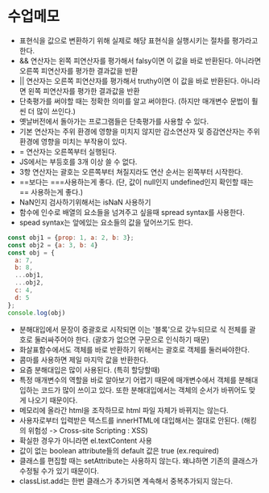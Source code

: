 # 수업메모 
* 표현식을 값으로 변환하기 위해 실제로 해당 표현식을 실행시키는 절차를 평가라고 한다.
* && 연산자는 왼쪽 피연산자를 평가해서 falsy이면 이 값을 바로 반환된다. 아니라면 오른쪽 피연산자를 평가한 결과값을 반환
* || 연산자는 오른쪽 피연산자를 평가해서 truthy이면 이 값을 바로 반환된다. 아니라면 왼쪽 피연산자를 평가한 결과값을 반환
* 단축평가를 써야할 때는 정확한 의미를 알고 써야한다. (하지만 매개변수 문법이 훨씬 더 많이 쓰인다.)
* 옛날버전에서 돌아가는 프로그램들은 단축평가를 사용할 수 있다. 
* 기본 연산자는 주위 환경에 영향을 미치지 않지만 감소연산자 및 증감연산자는 주위 환경에 영향을 미치는 부작용이 있다.
* = 연산자는 오른쪽부터 실행된다. 
* JS에서는 부등호를 3개 이상 쓸 수 없다.
* 3항 연산자는 괄호는 오른쪽부터 쳐질지라도 연산 순서는 왼쪽부터 시작한다.
* ==보다는 ===사용하는게 좋다. (단, 값이 null인지 undefined인지 확인할 때는 == 사용하는게 좋다.)
* NaN인지 검사하기위해서는  isNaN 사용하기
* 함수에 인수로 배열의 요소들을 넘겨주고 싶을때 spread syntax를 사용한다.
* spead syntax는 앞에있는 요소들의 값을 덮어쓰기도 한다. 
```js
const obj1 = {prop: 1, a: 2, b: 3};
const obj2 = {a: 3, b: 4}
const obj = {
  a: 7,
  b: 8,
  ...obj1,
  ...obj2,
  c: 4,
  d: 5
};
console.log(obj)
```
* 분해대입에서 문장이 중괄호로 시작되면 이는 '블록'으로 갖누되므로 식 전체를 괄호로 둘러싸주어야 한다. (괄호가 없으면 구문으로 인식하기 때문)
* 화살표함수에서도 객체를 바로 반환하기 위해서는 괄호로 객체를 둘러싸야한다. 
* 콤마를 사용하면 제일 마지막 값을 반환한다.
* 요즘 분해대입은 많이 사용된다. (특히 할당할때)
* 특정 매개변수의 역할을 바로 알아보기 어렵기 때문에 매개변수에서 객체를 분해대입하는 코드가 많이 쓰이고 있다. 또한 분해대입에서는 객체의 순서가 바뀌어도 맞게 나오기 때문이다.
* 메모리에 올라간 html을 조작하므로 html 파일 자체가 바뀌지는 않는다.
* 사용자로부터 입력받은 텍스트를 innerHTML에 대입해서는 절대로 안된다. (해킹의 위험성 -> Cross-site Scripting : XSS)
* 확실한 경우가 아니라면 el.textContent 사용
* 값이 없는 boolean attribute들의 default 값은 true (ex.required)
* 클래스를 편집할 때는 setAttribute는 사용하지 않는다. 왜냐하면 기존의 클래스가 수정될 수가 있기 때문이다.
* classList.add는 한번 클래스가 추가되면 계속해서 중복추가되지 않는다.